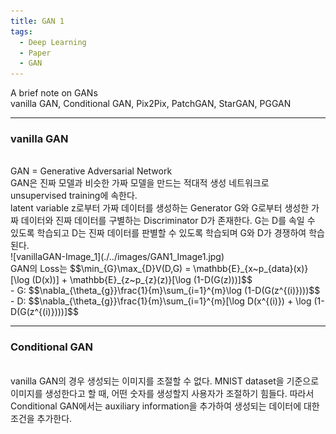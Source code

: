 ```yaml
---
title: GAN 1
tags:
  - Deep Learning
  - Paper
  - GAN
---
```

A brief note on GANs <br>
vanilla GAN, Conditional GAN, Pix2Pix, PatchGAN, StarGAN, PGGAN
<!--more-->

---
### vanilla GAN
<br>
GAN = Generative Adversarial Network <br>
GAN은 진짜 모델과 비슷한 가짜 모델을 만드는 적대적 생성 네트워크로 unsupervised training에 속한다.<br>
latent variable z로부터 가짜 데이터를 생성하는 Generator G와 G로부터 생성한 가짜 데이터와 진짜 데이터를 구별하는 Discriminator D가 존재한다. 
G는 D를 속일 수 있도록 학습되고 D는 진짜 데이터를 판별할 수 있도록 학습되며 G와 D가 경쟁하여 학습된다. <br>
![vanillaGAN-Image_1](./../images/GAN1_Image1.jpg)<br>
GAN의 Loss는 $$\min_{G}\max_{D}V(D,G) = \mathbb{E}_{x~p_{data}(x)}[\log (D(x))] + \mathbb{E}_{z~p_{z}(z)}[\log (1-D(G(z)))]$$<br>
- G: $$\nabla_{\theta_{g}}\frac{1}{m}\sum_{i=1}^{m}\log (1-D(G(z^{(i)})))$$ <br>
- D: $$\nabla_{\theta_{g}}\frac{1}{m}\sum_{i=1}^{m}[\log D(x^{(i)}) + \log (1-D(G(z^{(i)})))]$$

---
### Conditional GAN
<br>
vanilla GAN의 경우 생성되는 이미지를 조절할 수 없다. MNIST dataset을 기준으로 이미지를 생성한다고 할 때, 어떤 숫자를 생성할지 사용자가 조절하기 힘들다. 따라서 Conditional GAN에서는 auxiliary information을 추가하여 생성되는 데이터에 대한 조건을 추가한다. <br>
